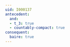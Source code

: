 ```yaml
---
uid: I000137
antecedent:
  and:
  - t_3: true
  - countably-compact: true
consequent:
  baire: true
---
```

